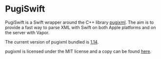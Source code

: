 # PugiSwift

PugiSwift is a Swift wrapper around the C++ library [pugixml](https://github.com/zeux/pugixml). The aim is to provide a fast way to parse XML with Swift on both Apple platforms and on the server with Vapor.

The current version of pugixml bundled is [1.14](https://github.com/zeux/pugixml/releases/tag/v1.14).

pugixml is licensed under the MIT license and a copy can be found [here](Sources/pugixml/LICENSE.md).
